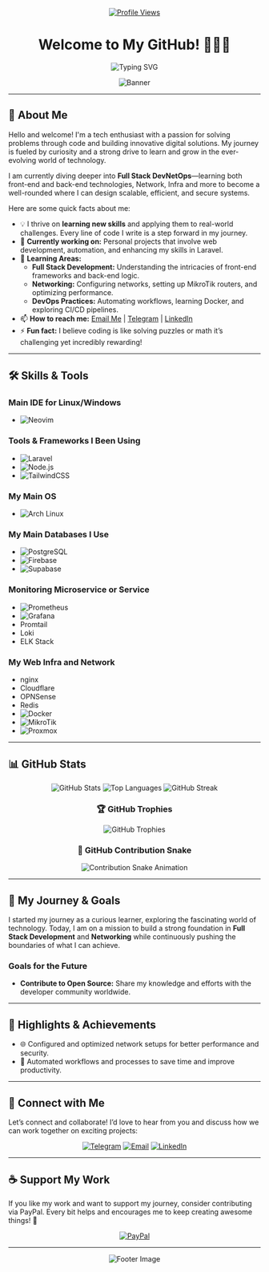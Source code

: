 <div align="center">

[![Profile Views](https://komarev.com/ghpvc/?username=Hpipone&label=Profile%20views&color=0e75b6&style=flat)](https://github.com/Hpipone)

# Welcome to My GitHub! 👨‍💻✨

![Typing SVG](https://readme-typing-svg.demolab.com?font=Fira+Code&size=25&pause=1000&color=F7BB36&center=true&vCenter=true&width=600&lines=Welcome+to+My+Github+Profile;I%27m+Working+On+Building+Up+My+Skills;I+Like+Code%2C+Gaming%2C+and+Many+More)

![Banner](https://raw.githubusercontent.com/abhisheknaiidu/abhisheknaiidu/master/code.gif)

</div>

---

## 👋 About Me

Hello and welcome! I'm a tech enthusiast with a passion for solving problems through code and building innovative digital solutions. My journey is fueled by curiosity and a strong drive to learn and grow in the ever-evolving world of technology.

I am currently diving deeper into **Full Stack DevNetOps**—learning both front-end and back-end technologies, Network, Infra and more to become a well-rounded where I can design scalable, efficient, and secure systems.

Here are some quick facts about me:
- 💡 I thrive on **learning new skills** and applying them to real-world challenges. Every line of code I write is a step forward in my journey.
- 🔭 **Currently working on:** Personal projects that involve web development, automation, and enhancing my skills in Laravel.
- 🌱 **Learning Areas:** 
  - **Full Stack Development:** Understanding the intricacies of front-end frameworks and back-end logic.
  - **Networking:** Configuring networks, setting up MikroTik routers, and optimizing performance.
  - **DevOps Practices:** Automating workflows, learning Docker, and exploring CI/CD pipelines.
- 📫 **How to reach me:** [Email Me](mailto:Hpipone@proton.me) | [Telegram](https://t.me/Hpipone) | [LinkedIn](https://linkedin.com/in/maherindiarto)
- ⚡ **Fun fact:** I believe coding is like solving puzzles or math it’s challenging yet incredibly rewarding!

---

## 🛠️ Skills & Tools

### Main IDE for Linux/Windows
- ![Neovim](https://img.shields.io/badge/Neovim-57A143.svg?style=for-the-badge&logo=neovim&logoColor=white)

### Tools & Frameworks I Been Using
- ![Laravel](https://img.shields.io/badge/Laravel-FF2D20.svg?style=for-the-badge&logo=laravel&logoColor=white)
- ![Node.js](https://img.shields.io/badge/Node.js-43853D.svg?style=for-the-badge&logo=node.js&logoColor=white)
- ![TailwindCSS](https://img.shields.io/badge/TailwindCSS-06B6D4.svg?style=for-the-badge&logo=tailwindcss&logoColor=white)

### My Main OS
- ![Arch Linux](https://img.shields.io/badge/Arch_Linux-1793D1.svg?style=for-the-badge&logo=arch-linux&logoColor=white)

### My Main Databases I Use
- ![PostgreSQL](https://img.shields.io/badge/PostgreSQL-336791.svg?style=for-the-badge&logo=postgresql&logoColor=white)
- ![Firebase](https://img.shields.io/badge/Firebase-FFCA28.svg?style=for-the-badge&logo=firebase&logoColor=black)
- ![Supabase](https://img.shields.io/badge/Supabase-3ECF8E.svg?style=for-the-badge&logo=supabase&logoColor=white)

### Monitoring Microservice or Service
- ![Prometheus](https://img.shields.io/badge/Prometheus-E6522C.svg?style=for-the-badge&logo=prometheus&logoColor=white)
- ![Grafana](https://img.shields.io/badge/Grafana-FFA500.svg?style=for-the-badge&logo=grafana&logoColor=white)
- Promtail
- Loki
- ELK Stack

### My Web Infra and Network
- nginx
- Cloudflare
- OPNSense
- Redis
- ![Docker](https://img.shields.io/badge/Docker-2496ED.svg?style=for-the-badge&logo=docker&logoColor=white)
- ![MikroTik](https://img.shields.io/badge/MikroTik-FF5A02.svg?style=for-the-badge&logo=mikrotik&logoColor=white)
- ![Proxmox](https://img.shields.io/badge/Proxmox-E57000.svg?style=for-the-badge&logo=proxmox&logoColor=white)

---

## 📊 GitHub Stats

<div align="center">

![GitHub Stats](https://github-readme-stats.vercel.app/api?username=Hpipone&show_icons=true&theme=vue-dark&hide=issues)
![Top Languages](https://github-readme-stats.vercel.app/api/top-langs/?username=Hpipone&layout=compact&theme=vue-dark)
![GitHub Streak](https://streak-stats.demolab.com?user=Hpipone&theme=highcontrast&hide_border=true)

### 🏆 GitHub Trophies
![GitHub Trophies](https://github-profile-trophy.vercel.app/?username=Hpipone&theme=tokyonight&no-bg=true&no-frame=true&rank=SECRET,SSS,SS,S,AAA,AA,A)

### 🐍 GitHub Contribution Snake
![Contribution Snake Animation](https://hpipone.github.io/contrib-snake/snake.svg)

</div>

---

## 🎯 My Journey & Goals

I started my journey as a curious learner, exploring the fascinating world of technology. 
Today, I am on a mission to build a strong foundation in **Full Stack Development** and **Networking** while continuously pushing the boundaries of what I can achieve.

### Goals for the Future
- **Contribute to Open Source:** Share my knowledge and efforts with the developer community worldwide.

---

## 🌟 Highlights & Achievements

- 🌐 Configured and optimized network setups for better performance and security.
- 🤖 Automated workflows and processes to save time and improve productivity.

---

## 🤝 Connect with Me

Let’s connect and collaborate! I’d love to hear from you and discuss how we can work together on exciting projects:

<div align="center">

[![Telegram](https://img.shields.io/badge/Telegram-2CA5E0.svg?style=for-the-badge&logo=telegram&logoColor=white)](https://t.me/Hpipone)
[![Email](https://img.shields.io/badge/Email-D14836?style=for-the-badge&logo=gmail&logoColor=white)](mailto:Hpipone@proton.me)
[![LinkedIn](https://img.shields.io/badge/LinkedIn-0077B5.svg?style=for-the-badge&logo=linkedin&logoColor=white)](https://linkedin.com/in/maherindiarto)

</div>

---

## ☕ Support My Work

If you like my work and want to support my journey, consider contributing via PayPal. Every bit helps and encourages me to keep creating awesome things! 💖

<div align="center">

[![PayPal](https://img.shields.io/badge/PayPal-00457C.svg?style=for-the-badge&logo=paypal&logoColor=white)](https://paypal.me/maherjojo)

</div>

---

<div align="center">

![Footer Image](https://raw.githubusercontent.com/andreasbm/readme/master/assets/lines/colored.png)

</div>

